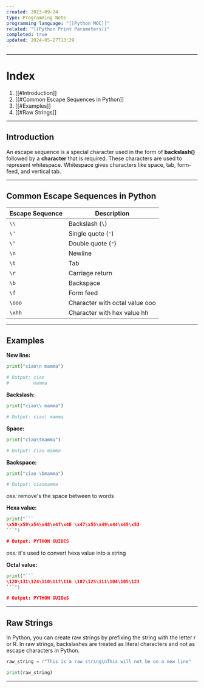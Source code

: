 ```yaml
---
created: 2023-09-24
type: Programming Note
programming language: "[[Python MOC]]"
related: "[[Python Print Parameters]]"
completed: true
updated: 2024-05-27T13:29
---
```

---
# Index
1. [[#Introduction]]
2. [[#Common Escape Sequences in Python]]
3. [[#Examples]]
4. [[#Raw Strings]]

---
## Introduction
An escape sequence is a special character used in the form of **backslash(\)** followed by a **character** that is required. These characters are used to represent whitespace. Whitespace gives characters like space, tab, form-feed, and vertical tab.

---
## Common Escape Sequences in Python
|Escape Sequence|Description|
|---|---|
|`\\`|Backslash (`\`)|
|`\'`|Single quote (`'`)|
|`\"`|Double quote (`"`)|
|`\n`|Newline|
|`\t`|Tab|
|`\r`|Carriage return|
|`\b`|Backspace|
|`\f`|Form feed|
|`\ooo`|Character with octal value ooo|
|`\xhh`|Character with hex value hh|

---
## Examples

**New line:**
```python
print("ciao\n mamma")

# Output: ciao
#         mamma
```

**Backslash:**
```python
print("ciao\\ mamma")

# Output: ciao\ mamma
```

**Space:**
```python
print("ciao\tmamma")

# Output: ciao mamma
```

**Backspace:** 
```python
print("ciao \bmamma")

# Output: ciaomamma
```
*oss:* remove's the space between to words

**Hexa value:**
```python
print("```
\x50\x59\x54\x48\x4f\x4E \x47\x55\x49\x44\x45\x53
```")

# Output: PYTHON GUIDES
```
*oss:* it's used to convert hexa value into a string

**Octal value:**
```python
print("```
\120\131\124\110\117\116 \107\125\111\104\105\123
```")

# Output: PYTHON GUIDeS
```

---
## Raw Strings
In Python, you can create raw strings by prefixing the string with the letter r or R. In raw strings, backslashes are treated as literal characters and not as escape characters in Python.

``` python
raw_string = r"This is a raw string\nThis will not be on a new line"

print(raw_string)

```

---